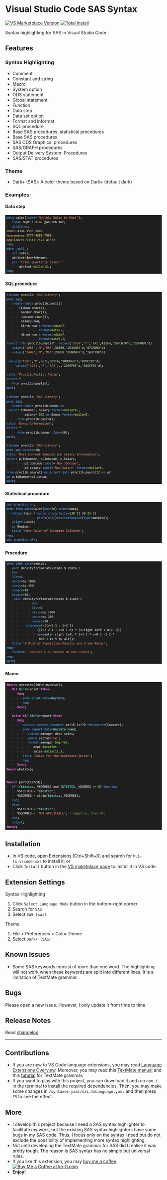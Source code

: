 # Visual Studio Code SAS Syntax

[![VS Marketplace Version](https://vsmarketplacebadge.apphb.com/version-short/hui-ts.vscode-sas.svg?style=flat-square)](https://marketplace.visualstudio.com/items?itemName=hui-ts.vscode-sas)
[![Total Install](https://vsmarketplacebadge.apphb.com/installs/hui-ts.vscode-sas.svg?style=flat-square)](https://marketplace.visualstudio.com/items?itemName=hui-ts.vscode-sas)

Syntax highlighting for SAS in Visual Studio Code

## Features

### Syntax Highlighting

- Comment
- Constant and string
- Macro
- System option
- ODS statement
- Global statement
- Function
- Data step
- Data set option
- Format and informat
- SQL procedure
- Base SAS procedures: statistical procedures
- Base SAS procedures
- SAS ODS Graphics: procedures
- SAS/GRAPH procedures
- Output Delivery System: Procedures
- SAS/STAT procedures

### Theme

- Dark+ (SAS): A color theme based on Dark+ (default dark)

### Examples:

#### Data step
![](resources/image/example/data.png)
#### SQL procedure
![](resources/image/example/sql.png)
#### Statistical procedure
![](resources/image/example/stat.png)
#### Procedure
![](resources/image/example/proc.png)
#### Macro
![](resources/image/example/macro.png)

## Installation

 - In VS code, open Extensions (Ctrl+Shift+X) and search for `hui-ts.vscode-sas` to install it; or
 - Click `Install` button in the [VS maketplace page](https://marketplace.visualstudio.com/items?itemName=hui-ts.vscode-sas) to install it in VS code.

## Extension Settings

Syntax Highlighting
1. Click `Select Language Mode` button in the bottom-right corner
2. Search for `SAS`
3. Select `SAS (sas)`

Theme
1. File > Preferences > Color Theme
2. Select `Dark+ (SAS)`

## Known Issues

- Some SAS keywords consist of more than one word. The highlighting will not work when these keywords are split into different lines. It is a limitation of TextMate grammar.

## Bugs
Please open a new issue. However, I only update it from time to time.

## Release Notes

Read [changelog](CHANGELOG.md).

---

## Contributions

- If you are new to VS Code language extensions, you may read [Language Extensions Overview](https://code.visualstudio.com/api/language-extensions/overview). Moreover, you may read this [TextMate manual](https://macromates.com/manual/en/language_grammars) and this [tutorial](https://www.apeth.com/nonblog/stories/textmatebundle.html) for TextMate grammar.
- If you want to play with this project, you can download it and run `npm i` in the terminal to install the required dependencies. Then, you may make some changes in `/syntaxes-yaml/sas.tmLanguage.yaml` and then press `F5` to see the effect.

## More

 - I develop this project because I need a SAS syntax highlighter to facilitate my work, but the existing SAS syntax highlighters have some bugs in my SAS code. Thus, I focus only on the syntax I need but do not exclude the possibility of implementing more syntax highlighting.
 - Not until developing the TextMate grammar for SAS did I realise it was pretty tough. The reason is SAS syntax has no simple but universal rules.
 - If you like this extension, you may [buy me a coffee](https://ko-fi.com/huits). <a href='https://ko-fi.com/huits' target='_blank'><img height='28px' src='https://cdn.ko-fi.com/cdn/kofi1.png?v=3' alt='Buy Me a Coffee at ko-fi.com'/></a>
 - **Enjoy!**